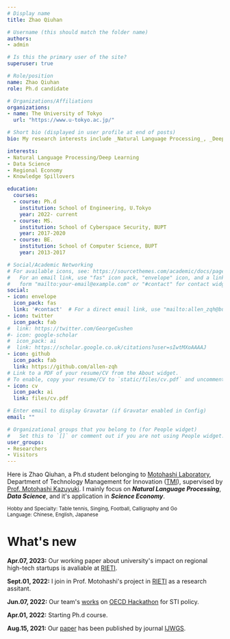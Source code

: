 ```yaml
---
# Display name
title: Zhao Qiuhan

# Username (this should match the folder name)
authors:
- admin

# Is this the primary user of the site?
superuser: true

# Role/position
name: Zhao Qiuhan
role: Ph.d candidate

# Organizations/Affiliations
organizations:
- name: The University of Tokyo
  url: "https://www.u-tokyo.ac.jp/"

# Short bio (displayed in user profile at end of posts)
bio: My research interests include _Natural Language Processing_, _Deep Learning_ , _Data Science_ and it's application in _Science Economy_. If you get interets in my research topics, please contact me as <font color = "blue">zhaoqiuhan2019@outlook.com</font>.

interests:
- Natural Language Processing/Deep Learning
- Data Science
- Regional Economy
- Knowledge Spillovers

education:
  courses:
  - course: Ph.d
    institution: School of Engineering, U.Tokyo
    year: 2022- current
  - course: MS.
    institution: School of Cyberspace Security, BUPT
    year: 2017-2020
  - course: BE.
    institution: School of Computer Science, BUPT
    year: 2013-2017

# Social/Academic Networking
# For available icons, see: https://sourcethemes.com/academic/docs/page-builder/#icons
#   For an email link, use "fas" icon pack, "envelope" icon, and a link in the
#   form "mailto:your-email@example.com" or "#contact" for contact widget.
social:
- icon: envelope
  icon_pack: fas
  link: '#contact'  # For a direct email link, use "mailto:allen_zqh@bupt.edu.cn".
- icon: twitter
  icon_pack: fab
#  link: https://twitter.com/GeorgeCushen
#- icon: google-scholar
#  icon_pack: ai
#  link: https://scholar.google.co.uk/citations?user=sIwtMXoAAAAJ
- icon: github
  icon_pack: fab
  link: https://github.com/allen-zqh
# Link to a PDF of your resume/CV from the About widget.
# To enable, copy your resume/CV to `static/files/cv.pdf` and uncomment the lines below.
- icon: cv
  icon_pack: ai
  link: files/cv.pdf

# Enter email to display Gravatar (if Gravatar enabled in Config)
email: ""

# Organizational groups that you belong to (for People widget)
#   Set this to `[]` or comment out if you are not using People widget.
user_groups:
- Researchers
- Visitors
---
```


<!--
<small>(2020-10-06 22:41 in Changchun, China)  I am now in the [Preparatory School for Chinese Students to Japan](http://lryx.nenu.edu.cn/), [Northeast Normal University (NENU)](http://www.nenu.edu.cn/) for taking Japanese course, arranged by the [2021 MEXT Scholarship](https://www.mext.go.jp/content/20200521-mxt_gakushi02-000007188-02.pdf). The expected study time is from Oct, 2020 to Aug, 2021.</small>
-->

<!--
I was selected by BUPT and attended into [Ye Peida Institute](https://baike.baidu.com/item/%E5%8F%B6%E5%9F%B9%E5%A4%A7%E5%AD%A6%E9%99%A2/4492808?fr=aladdin) when I was an undergraduate. Under the guidance of [Prof. Liu Liang](https://scs.bupt.edu.cn/info/1097/1346.htm), I learned about compression sensing, multimedia computing and intelligent text processing. The undergraduate thesis "_The Design and Implementation of Chaotic Compressive Sensing Algorithm_" won "_2017 Excellent Undergraduate Graduation Thesis Award_" in BUPT. After entering the graduate school, I studied under [Prof. Yang Wenchuan](https://scss.bupt.edu.cn/info/1063/1135.htm) to continue learning natural language processing related research topics.
-->

Here is Zhao Qiuhan, a Ph.d student belonging to [Motohashi Laboratory](http://www.mo.t.u-tokyo.ac.jp/), Department of Technology Management for Innovation ([TMI](https://tmi.t.u-tokyo.ac.jp/)), supervised by [Prof. Motohashi Kazuyuki](http://www.mo.t.u-tokyo.ac.jp/member_motohashi.html). I mainly focus on **_Natural Language Processing_**, **_Data Science_**, and it's application in **_Science Economy_**.

<!--
You can refer to my research in **Projects** and **Publications**, and I also record my recent work and idea in **Posts**. I will update this page as possible. Additionally, you can click the button in the upper right corner to switch language _(EN-CN-JA)_, but CN and JA only contain personal information page.
-->

<small>Hobby and Specialty: Table tennis, Singing, Football, Calligraphy and Go</small><br>
<small>Language: Chinese, English, Japanese</small>

<h1 id=whats-new>What's new</h1>

**Apr.07, 2023:** Our working paper about university's impact on regional high-tech startups is avaliable at [RIETI](https://www.rieti.go.jp/jp/publications/summary/23040006.html).

**Sept.01, 2022:** I join in Prof. Motohashi's project in [RIETI](https://www.rieti.go.jp/en/) as a research assitant.

**Jun.07, 2022:** Our team's [works](/files/slide/OECD_Hackathon_UTokyo.pdf) on [OECD Hackathon](https://github.com/STIPlab/hackathon) for STI policy.

**Apr.01, 2022:** Starting Ph.d course.

<!--
**Aug.27, 2021:** I have finished courses arranged by the [2021 MEXT Scholarship](https://www.mext.go.jp/content/20200521-mxt_gakushi02-000007188-02.pdf), in the [Preparatory School for Chinese Students to Japan](http://lryx.nenu.edu.cn/), [Northeast Normal University (NENU)](http://www.nenu.edu.cn/).
-->

**Aug.15, 2021:** Our [paper](https://www.inderscience.com/info/inarticle.php?artid=116539) has been published by journal [IJWGS](https://www.inderscience.com/jhome.php?jcode=ijwgs).